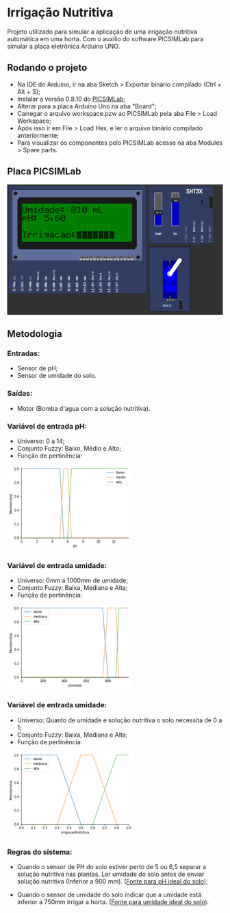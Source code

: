# Irrigação Nutritiva

Projeto utilizado para simular a aplicação de uma irrigação nutritiva automática em uma horta. Com o auxilio do software PICSIMLab para simular a placa eletrônica Arduino UNO.

## Rodando o projeto

- Na IDE do Arduino, ir na aba Sketch > Exportar binário compilado (Ctrl + Alt + S);
- Instalar a versão 0.8.10 do [PICSIMLab](https://sourceforge.net/projects/picsim/);
- Alterar para a placa Arduino Uno na aba "Board"; 
- Carregar o arquivo workspace.pzw ao PICSIMLab pela aba File > Load Workspace;
- Após isso ir em File > Load Hex, e ler o arquivo binário compilado anteriormente;
- Para visualizar os componentes pelo PICSIMLab acesse na aba Modules > Spare parts.

## Placa PICSIMLab

![PlacaPIC](https://github.com/LeonardoCechellaVelho/irrigacaoNutritiva/blob/master/assets/img/previewPlaca.png?raw=true)

## Metodologia

### Entradas:
- Sensor de pH;
- Sensor de umidade do solo.

### Saídas:
- Motor (Bomba d'agua com a solução nutritiva).

### Variável de entrada pH:
- Universo: 0 a 14;
- Conjunto Fuzzy: Baixo, Médio e Alto;
- Função de pertinência:

![FuncaoPertinenciaPH](https://github.com/LeonardoCechellaVelho/irrigacaoNutritiva/blob/master/assets/img/pertinenciaPH.png?raw=true)

### Variável de entrada umidade:
- Universo: 0mm a 1000mm de umidade;
- Conjunto Fuzzy: Baixa, Mediana e Alta;
- Função de pertinência:

![FuncaoPertinenciaUmidade](https://github.com/LeonardoCechellaVelho/irrigacaoNutritiva/blob/master/assets/img/pertinenciaUmidade.png?raw=true)

### Variável de entrada umidade:
- Universo: Quanto de umidade e solução nutritiva o solo necessita de 0 a 1;
- Conjunto Fuzzy: Baixa, Mediana e Alta;
- Função de pertinência:

![FuncaoPertinenciaIrrigacaoNutritiva](https://github.com/LeonardoCechellaVelho/irrigacaoNutritiva/blob/master/assets/img/pertinenciaIrrigacao.png?raw=true)

### Regras do sistema:
- Quando o sensor de PH do solo estiver perto de 5 ou 6,5 separar a solução nutritiva nas plantas. Ler umidade do solo antes de enviar solução nutritiva (Inferior a 900 mm). ([Fonte para pH ideal do solo](https://www.assimquefaz.com/horta-em-casa-o-ph-ideal-do-solo-para-cada-planta/)); 

- Quando o sensor de umidade do solo indicar que a umidade está inferior a 750mm irrigar a horta. ([Fonte para umidade ideal do solo](https://eventos.unipampa.edu.br/sciprot/files/2019/09/sciprot_2019_paper_131.pdf)).

